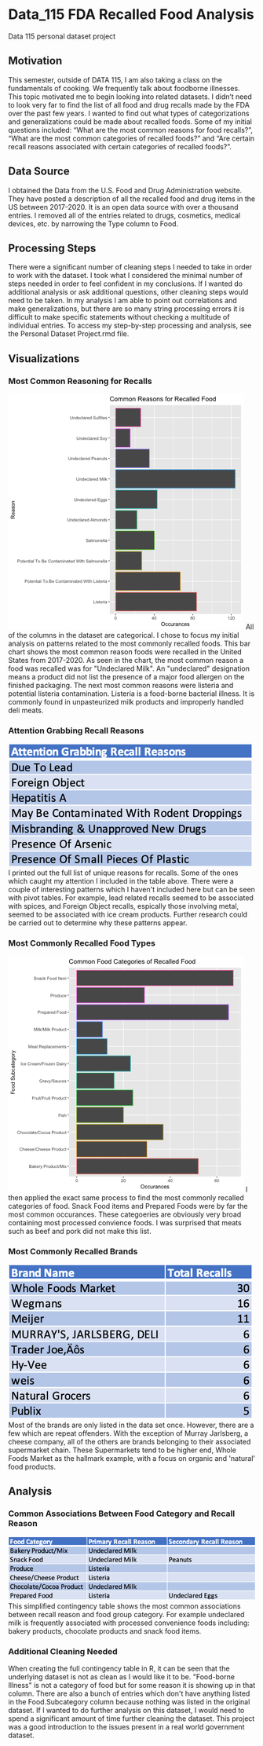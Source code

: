# Data_115 FDA Recalled Food Analysis
Data 115 personal dataset project

## Motivation
This semester, outside of DATA 115, I am also taking a class on the fundamentals of cooking. We frequently talk about foodborne illnesses. This topic motivated me to begin looking into related datasets. I didn’t need to look very far to find the list of all food and drug recalls made by the FDA over the past few years. I wanted to find out what types of categorizations and generalizations could be made about recalled foods. Some of my initial questions included: “What are the most common reasons for food recalls?”, “What are the most common categories of recalled foods?” and “Are certain recall reasons associated with certain categories of recalled foods?”. 

## Data Source
I obtained the Data from the U.S. Food and Drug Administration website. They have posted a description of all the recalled food and drug items in the US between 2017-2020. It is an open data source with over a thousand entries. I removed all of the entries related to drugs, cosmetics, medical devices, etc. by narrowing the Type column to Food.

## Processing Steps
There were a significant number of cleaning steps I needed to take in order to work with the dataset. I took what I considered the minimal number of steps needed in order to feel confident in my conclusions. If I wanted do additional analysis or ask additional questions, other cleaning steps would need to be taken. In my analysis I am able to point out correlations and make generalizations, but there are so many string processing errors it is difficult to make specific statements without checking a multitude of individual entries. To access my step-by-step processing and analysis, see the Personal Dataset Project.rmd file. 

## Visualizations

### Most Common Reasoning for Recalls
<img src="https://raw.githubusercontent.com/hannahpeha/Data_115/main/Figures/recall.reasons.png">
All of the columns in the dataset are categorical. I chose to focus my initial analysis on patterns related to the most commonly recalled foods. This bar chart shows the most common reason foods were recalled in the United States from 2017-2020. As seen in the chart, the most common reason a food was recalled was for "Undeclared Milk". An "undeclared" designation means a product did not list the presence of a major food allergen on the finished packaging. The next most common reasons were listeria and potential listeria contamination. Listeria is a food-borne bacterial illness. It is commonly found in unpasteurized milk products and improperly handled deli meats.

### Attention Grabbing Recall Reasons
<img src="https://raw.githubusercontent.com/hannahpeha/Data_115/main/Figures/Attention%20Grabbing.png">
I printed out the full list of unique reasons for recalls. Some of the ones which caught my attention I included in the table above. There were a couple of interesting patterns which I haven't included here but can be seen with pivot tables. For example, lead related recalls seemed to be associated with spices, and Foreign Object recalls, espically those involving metal, seemed to be associated with ice cream products. Further research could be carried out to determine why these patterns appear. 

### Most Commonly Recalled Food Types
<img src="https://raw.githubusercontent.com/hannahpeha/Data_115/main/Figures/foodsub.plot.png">
I then applied the exact same process to find the most commonly recalled categories of food. Snack Food items and Prepared Foods were by far the most common occurances. These categoeries are obviously very broad containing most processed convience foods. I was surprised that meats such as beef and pork did not make this list. 

### Most Commonly Recalled Brands
<img src="https://raw.githubusercontent.com/hannahpeha/Data_115/main/Figures/Brand%20Name.png">
Most of the brands are only listed in the data set once. However, there are a few which are repeat offenders. With the exception of Murray Jarlsberg, a cheese company, all of the others are brands belonging to their associated supermarket chain. These Supermarkets tend to be higher end, Whole Foods Market as the hallmark example, with a focus on organic and 'natural' food products. 

## Analysis

### Common Associations Between Food Category and Recall Reason
<img src="https://raw.githubusercontent.com/hannahpeha/Data_115/main/Figures/Contingency.png">
This simplified contingency table shows the most common associations between recall reason and food group category. For example undeclared milk is frequently associated with processed convenience foods including: bakery products, chocolate products and snack food items. 

### Additional Cleaning Needed
When creating the full contingency table in R, it can be seen that the underlying dataset is not as clean as I would like it to be. "Food-borne Illness" is not a category of food but for some reason it is showing up in that column. There are also a bunch of entries which don't have anything listed in the Food.Subcategory column because nothing was listed in the original dataset. If I wanted to do further analysis on this dataset, I would need to spend a significant amount of time further cleaning the dataset. This project was a good introduction to the issues present in a real world government dataset. 
